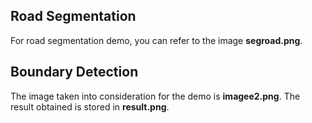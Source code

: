 ## Road Segmentation
For road segmentation demo, you can refer to the image **segroad.png**.

## Boundary Detection
The image taken into consideration for the demo is **imagee2.png**. The result obtained is stored in **result.png**.
